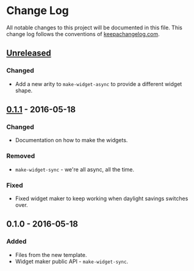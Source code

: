 # Change Log
All notable changes to this project will be documented in this file. This change log follows the conventions of [keepachangelog.com](http://keepachangelog.com/).

## [Unreleased]
### Changed
- Add a new arity to `make-widget-async` to provide a different widget shape.

## [0.1.1] - 2016-05-18
### Changed
- Documentation on how to make the widgets.

### Removed
- `make-widget-sync` - we're all async, all the time.

### Fixed
- Fixed widget maker to keep working when daylight savings switches over.

## 0.1.0 - 2016-05-18
### Added
- Files from the new template.
- Widget maker public API - `make-widget-sync`.

[Unreleased]: https://github.com/your-name/fun-bot/compare/0.1.1...HEAD
[0.1.1]: https://github.com/your-name/fun-bot/compare/0.1.0...0.1.1
